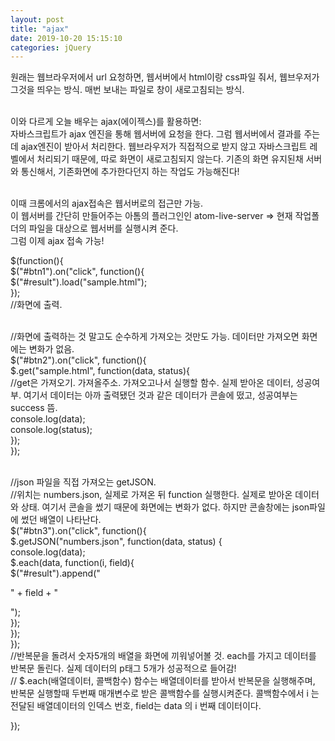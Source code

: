 ```yaml
---
layout: post
title: "ajax"
date: 2019-10-20 15:15:10
categories: jQuery
---
```

원래는 웹브라우저에서 url 요청하면, 웹서버에서 html이랑 css파일 줘서, 웹브우저가 그것을 띄우는 방식. 매번 보내는 파일로 창이 새로고침되는 방식.<br><br>

이와 다르게 오늘 배우는 ajax(에이젝스)를 활용하면:<br>
자바스크립트가 ajax 엔진을 통해 웹서버에 요청을 한다. 그럼 웹서버에서 결과를 주는데 ajax엔진이 받아서 처리한다. 웹브라우저가 직접적으로 받지 않고 자바스크립트 레벨에서 처리되기 때문에, 따로 화면이 새로고침되지 않는다. 기존의 화면 유지된채 서버와 통신해서, 기존화면에 추가한다던지 하는 작업도 가능해진다!<br><br>

이때 크롬에서의 ajax접속은 웹서버로의 접근만 가능. <br>
이 웹서버를 간단히 만들어주는 아톰의 플러그인인 atom-live-server => 현재 작업폴더의 파일을 대상으로 웹서버를 실행시켜 준다. <br>
그럼 이제 ajax 접속 가능!<br>


$(function(){ <br>
  $("#btn1").on("click", function(){ <br>
    $("#result").load("sample.html"); <br>
  }); <br>
  //화면에 출력. <br><br>

  //화면에 출력하는 것 말고도 순수하게 가져오는 것만도 가능. 데이터만 가져오면 화면에는 변화가 없음. <br>
  $("#btn2").on("click", function(){ <br>
    $.get("sample.html", function(data, status){ <br>
      //get은 가져오기. 가져올주소. 가져오고나서 실행할 함수. 실제 받아온 데이터, 성공여부. 여기서 데이터는 아까 출력됐던 것과 같은 데이터가 콘솔에 떴고, 성공여부는 success 뜸. <br>
      console.log(data); <br>
      console.log(status); <br>
    }); <br>
  }); <br><br>

  //json 파일을 직접 가져오는 getJSON. <br>
  //위치는 numbers.json, 실제로 가져온 뒤 function 실행한다. 실제로 받아온 데이터와 상태. 여기서 콘솔을 썼기 때문에 화면에는 변화가 없다. 하지만 콘솔창에는 json파일에 썼던 배열이 나타난다.<br>
  $("#btn3").on("click", function(){ <br>
    $.getJSON("numbers.json", function(data, status) { <br>
      console.log(data); <br>
      $.each(data, function(i, field){ <br>
        $("#result").append("<p>" + field + "</p>"); <br>
        });<br>
      });<br>
    });<br>
  //반복문을 돌려서 숫자5개의 배열을 화면에 끼워넣어볼 것. each를 가지고 데이터를 반복문 돌린다. 실제 데이터의 p태그 5개가 성공적으로 들어감!<br>
  // $.each(배열데이터, 콜백함수) 함수는 배열데이터를 받아서 반복문을 실행해주며, 반복문 실행할때 두번째 매개변수로 받은 콜백함수를 실행시켜준다. 콜백함수에서  i 는 전달된 배열데이터의 인덱스 번호, field는 data 의 i 번째 데이터이다.<br>

});<br><br>
